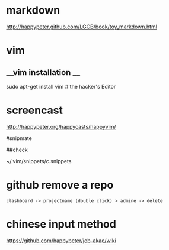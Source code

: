 # __markdown__

 http://happypeter.github.com/LGCB/book/toy_markdown.html



# __vim__
##  __vim installation __

sudo apt-get install vim # the hacker's Editor

# screencast

http://happypeter.org/happycasts/happyvim/


#snipmate

##check

~/.vim/snippets/c.snippets




# github remove a repo
    clashboard -> projectname (double click) > admine -> delete


#    chinese input method 

https://github.com/happypeter/job-akae/wiki
